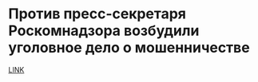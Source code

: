 # Против пресс-секретаря Роскомнадзора возбудили уголовное дело о мошенничестве



[LINK](https://varlamov.ru/2601783.html)